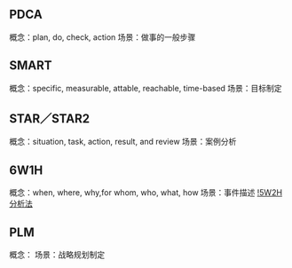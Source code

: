 ## PDCA
概念：plan, do, check, action 
场景：做事的一般步骤 

## SMART
概念：specific, measurable, attable, reachable, time-based 
场景：目标制定 

## STAR／STAR2
概念：situation, task, action, result, and review 
场景：案例分析 

## 6W1H
概念：when, where, why,for whom, who, what, how 
场景：事件描述 
[!5W2H分析法](http://wiki.mbalib.com/wiki/5W2H分析法) 

## PLM
概念： 
场景：战略规划制定 

